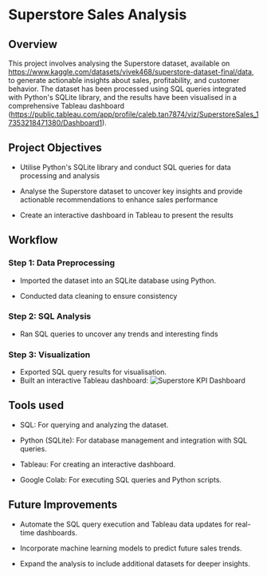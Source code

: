 # Superstore Sales Analysis
## Overview
This project involves analysing the Superstore dataset, available on https://www.kaggle.com/datasets/vivek468/superstore-dataset-final/data, to generate actionable insights about sales, profitability, and customer behavior. The dataset has been processed using SQL queries integrated with Python's SQLite library, and the results have been visualised in a comprehensive Tableau dashboard (https://public.tableau.com/app/profile/caleb.tan7874/viz/SuperstoreSales_17353218471380/Dashboard1).

## Project Objectives

- Utilise Python's SQLite library and conduct SQL queries for data processing and analysis
   
- Analyse the Superstore dataset to uncover key insights and provide actionable recommendations to enhance sales performance

- Create an interactive dashboard in Tableau to present the results

## Workflow
### Step 1: Data Preprocessing
- Imported the dataset into an SQLite database using Python.
  
- Conducted data cleaning to ensure consistency 

### Step 2: SQL Analysis
- Ran SQL queries to uncover any trends and interesting finds

### Step 3: Visualization
- Exported SQL query results for visualisation.
- Built an interactive Tableau dashboard:
  ![Superstore KPI Dashboard](Superstore_KPI_Dashboard.png)

## Tools used
- SQL: For querying and analyzing the dataset.

- Python (SQLite): For database management and integration with SQL queries.

- Tableau: For creating an interactive dashboard.

- Google Colab: For executing SQL queries and Python scripts.

## Future Improvements
- Automate the SQL query execution and Tableau data updates for real-time dashboards.

- Incorporate machine learning models to predict future sales trends.

- Expand the analysis to include additional datasets for deeper insights.
